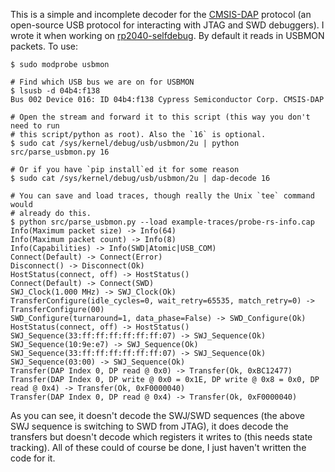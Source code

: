 This is a simple and incomplete decoder for the [CMSIS-DAP] protocol
(an open-source USB protocol for interacting with JTAG and SWD
debuggers). I wrote it when working on [rp2040-selfdebug]. By default
it reads in USBMON packets. To use:

```console
$ sudo modprobe usbmon

# Find which USB bus we are on for USBMON
$ lsusb -d 04b4:f138
Bus 002 Device 016: ID 04b4:f138 Cypress Semiconductor Corp. CMSIS-DAP

# Open the stream and forward it to this script (this way you don't need to run
# this script/python as root). Also the `16` is optional.
$ sudo cat /sys/kernel/debug/usb/usbmon/2u | python src/parse_usbmon.py 16

# Or if you have `pip install`ed it for some reason
$ sudo cat /sys/kernel/debug/usb/usbmon/2u | dap-decode 16

# You can save and load traces, though really the Unix `tee` command would
# already do this.
$ python src/parse_usbmon.py --load example-traces/probe-rs-info.cap
Info(Maximum packet size) -> Info(64)
Info(Maximum packet count) -> Info(8)
Info(Capabilities) -> Info(SWD|Atomic|USB_COM)
Connect(Default) -> Connect(Error)
Disconnect() -> Disconnect(Ok)
HostStatus(connect, off) -> HostStatus()
Connect(Default) -> Connect(SWD)
SWJ_Clock(1.000 MHz) -> SWJ_Clock(Ok)
TransferConfigure(idle_cycles=0, wait_retry=65535, match_retry=0) -> TransferConfigure(00)
SWD_Configure(turnaround=1, data_phase=False) -> SWD_Configure(Ok)
HostStatus(connect, off) -> HostStatus()
SWJ_Sequence(33:ff:ff:ff:ff:ff:ff:07) -> SWJ_Sequence(Ok)
SWJ_Sequence(10:9e:e7) -> SWJ_Sequence(Ok)
SWJ_Sequence(33:ff:ff:ff:ff:ff:ff:07) -> SWJ_Sequence(Ok)
SWJ_Sequence(03:00) -> SWJ_Sequence(Ok)
Transfer(DAP Index 0, DP read @ 0x0) -> Transfer(Ok, 0xBC12477)
Transfer(DAP Index 0, DP write @ 0x0 = 0x1E, DP write @ 0x8 = 0x0, DP read @ 0x4) -> Transfer(Ok, 0xF0000040)
Transfer(DAP Index 0, DP read @ 0x4) -> Transfer(Ok, 0xF0000040)
```

As you can see, it doesn't decode the SWJ/SWD sequences (the above SWJ sequence
is switching to SWD from JTAG), it does decode the transfers but doesn't decode
which registers it writes to (this needs state tracking). All of these could of
course be done, I just haven't written the code for it.

[CMSIS-DAP]: https://arm-software.github.io/CMSIS_5/latest/DAP/html/index.html
[rp2040-selfdebug]: https://github.com/KoviRobi/rp2040-selfdebug
